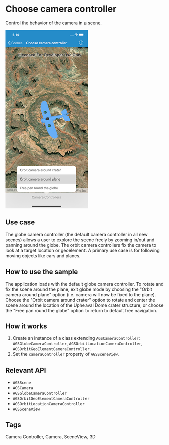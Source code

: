 # Choose camera controller

Control the behavior of the camera in a scene.

![](image1.png)

## Use case

The globe camera controller (the default camera controller in all new scenes) allows a user to explore the scene freely by zooming in/out and panning around the globe. The orbit camera controllers fix the camera to look at a target location or geoelement. A primary use case is for following moving objects like cars and planes.

## How to use the sample

The application loads with the default globe camera controller. To rotate and fix the scene around the plane, exit globe mode by choosing the "Orbit camera around plane" option (i.e. camera will now be fixed to the plane). Choose the "Orbit camera around crater" option to rotate and center the scene around the location of the Upheaval Dome crater structure, or choose the "Free pan round the globe" option to return to default free navigation.

## How it works

1.  Create an instance of a class extending `AGSCameraController`: `AGSGlobeCameraController`, `AGSOrbitLocationCameraController`, `AGSOrbitGeoElementCameraController`.
2.  Set the `cameraController` property of `AGSSceneView`.

## Relevant API

*   `AGSScene`
*   `AGSCamera`
*   `AGSGlobeCameraController`
*   `AGSOrbitGeoElementCameraController`
*   `AGSOrbitLocationCameraController`
*   `AGSSceneView`

## Tags

Camera Controller, Camera, SceneView, 3D
